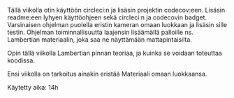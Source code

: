 Tällä viikolla otin käyttöön circleci:n ja lisäsin projektin codecov:een. Lisäsin readme:een lyhyen käyttöohjeen sekä circleci:n
ja codecovin badget. Varsinaisen ohjelman puolella eristin kameran omaan luokkaan ja lisäsin sille testin. Ohjelman toiminnallisuutta
laajensin lisäämällä palloille ns. Lambertian materiaalin, joka saa ne näyttämään mattapintaisilta.

Opin tällä viikolla Lambertian pinnan teoriaa, ja kuinka se voidaan toteuttaa koodissa.

Ensi viikolla on tarkoitus ainakin eristää Materiaali omaan luokkaansa.

Käytetty aika: 14h
